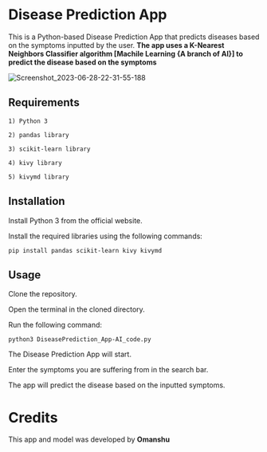 # Disease Prediction App

This is a Python-based Disease Prediction App that predicts diseases based on the symptoms inputted by the user. **The app uses a K-Nearest Neighbors Classifier algorithm [Machile Learning {A branch of AI}] to predict the disease based on the symptoms**

![Screenshot_2023-06-28-22-31-55-188](https://github.com/Omanshu209/DiseasePredicting_App-ML/assets/114089324/7100bde6-39d7-4ef8-84cb-7985f8435d85)

## Requirements
```
1) Python 3

2) pandas library

3) scikit-learn library

4) kivy library

5) kivymd library
```
## Installation

Install Python 3 from the official website.

Install the required libraries using the following commands:
```
pip install pandas scikit-learn kivy kivymd
```
## Usage

Clone the repository.

Open the terminal in the cloned directory.

Run the following command:
```
python3 DiseasePrediction_App-AI_code.py
```
The Disease Prediction App will start.

Enter the symptoms you are suffering from in the search bar.

The app will predict the disease based on the inputted symptoms.

# Credits
This app and model was developed by **Omanshu**
